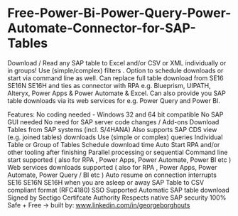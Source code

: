 # Free-Power-Bi-Power-Query-Power-Automate-Connector-for-SAP-Tables

Download / Read any SAP table to Excel and/or CSV or XML individually or in groups! Use (simple/complex) filters .
Option to schedule downloads or start via command line as well. Can replace full table download from SE16 SE16N SE16H and ties as connector with RPA e.g. Blueprism, UIPATH, Alteryx, Power Apps & Power Automate & Excel. Can also provide you SAP table downloads via its web services for e.g. Power Query and Power BI.

Features:
No coding needed - Windows 32 and 64 bit compatible
No SAP GUI needed
No need for SAP server code changes / Add-ons
Download Tables from SAP systems (incl. S/4HANA)
Also supports SAP CDS view (e.g. joined tables) downloads
Use (simple or complex) queries
Individual Table or Group of Tables
Schedule download time
Auto Start RPA and/or other tooling after finishing
Parallel processing or sequential
Command line start supported ( also for RPA , Power Apps, Power Automate, Power BI etc )
Web services downloads supported ( also for RPA , Power Apps, Power Automate, Power Query / BI etc )
Auto resume on connection interrupts
SE16 SE16N SE16H when you are asleep or away
SAP Table to CSV compliant format (RFC4180)
SSO Supported
Automatic SAP table download
Signed by Sectigo Certifcate Authority
Respects native SAP security
100% Safe + Free -> built by: www.linkedin.com/in/georgeborghouts
